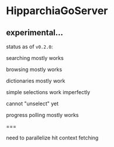 # HipparchiaGoServer

## experimental...

status as of `v0.2.0`:

searching mostly works

browsing mostly works

dictionaries mostly work

simple selections work imperfectly

cannot "unselect" yet

progress polling mostly works

===

need to parallelize hit context fetching
